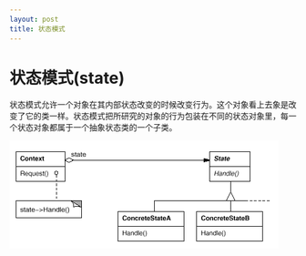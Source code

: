 ```yaml
---
layout: post
title: 状态模式
---
```


状态模式(state)
================
  
   状态模式允许一个对象在其内部状态改变的时候改变行为。这个对象看上去象是改变了它的类一样。状态模式把所研究的对象的行为包装在不同的状态对象里，每一个状态对象都属于一个抽象状态类的一个子类。
   
![state](/images/design-pattern/state.png)
 